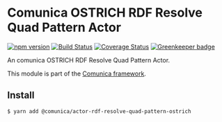 # Comunica OSTRICH RDF Resolve Quad Pattern Actor

[![npm version](https://badge.fury.io/js/%40comunica%2Factor-rdf-resolve-quad-pattern-ostrich.svg)](https://www.npmjs.com/package/@comunica/actor-rdf-resolve-quad-pattern-ostrich)
[![Build Status](https://travis-ci.org/rdfostrich/comunica-actor-rdf-resolve-quad-pattern-ostrich.svg?branch=master)](https://travis-ci.org/rdfostrich/comunica-actor-rdf-resolve-quad-pattern-ostrich)
[![Coverage Status](https://coveralls.io/repos/github/rdfostrich/comunica-actor-rdf-resolve-quad-pattern-ostrich/badge.svg?branch=master)](https://coveralls.io/github/rdfostrich/comunica-actor-rdf-resolve-quad-pattern-ostrich?branch=master) [![Greenkeeper badge](https://badges.greenkeeper.io/rdfostrich/comunica-actor-rdf-resolve-quad-pattern-ostrich.svg)](https://greenkeeper.io/)

An comunica OSTRICH RDF Resolve Quad Pattern Actor.

This module is part of the [Comunica framework](https://github.com/comunica/comunica).

## Install

```bash
$ yarn add @comunica/actor-rdf-resolve-quad-pattern-ostrich
```
